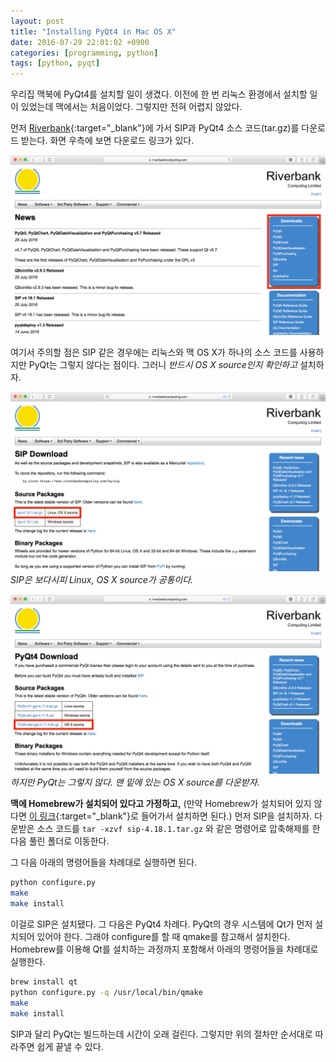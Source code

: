 ```yaml
---
layout: post
title: "Installing PyQt4 in Mac OS X"
date: 2016-07-29 22:01:02 +0900
categories: [programming, python]
tags: [python, pyqt]
---
```


우리집 맥북에 PyQt4를 설치할 일이 생겼다. 이전에 한 번 리눅스 환경에서 설치할 일이 있었는데 맥에서는 처음이었다. 그렇지만 전혀 어렵지 않았다.

먼저 [Riverbank](https://riverbankcomputing.com/news){:target="\_blank"}에 가서 SIP과 PyQt4 소스 코드(tar.gz)를 다운로드 받는다. 화면 우측에 보면 다운로드 링크가 있다.

![Riverbank site](/media/images/2016-07-29-01.png)

여기서 주의할 점은 SIP 같은 경우에는 리눅스와 맥 OS X가 하나의 소스 코드를 사용하지만 PyQt는 그렇지 않다는 점이다. 그러니 _반드시 OS X source인지 확인하고_ 설치하자.

![SIP](/media/images/2016-07-29-02.png)
_SIP은 보다시피 Linux, OS X source가 공통이다._

![PyQt](/media/images/2016-07-29-03.png)
_하지만 PyQt는 그렇지 않다. 맨 밑에 있는 OS X source를 다운받자._

**맥에 Homebrew가 설치되어 있다고 가정하고,** (만약 Homebrew가 설치되어 있지 않다면 [이 링크](http://brew.sh){:target="\_blank"}로 들어가서 설치하면 된다.) 먼저 SIP을 설치하자. 다운받은 소스 코드를 `tar -xzvf sip-4.18.1.tar.gz` 와 같은 명령어로 압축해제를 한 다음 풀린 폴더로 이동한다.

그 다음 아래의 명령어들을 차례대로 실행하면 된다.

```bash
python configure.py
make
make install
```

이걸로 SIP은 설치됐다. 그 다음은 PyQt4 차례다. PyQt의 경우 시스템에 Qt가 먼저 설치되어 있어야 한다. 그래야 configure를 할 때 qmake를 참고해서 설치한다. Homebrew를 이용해 Qt를 설치하는 과정까지 포함해서 아래의 명령어들을 차례대로 실행한다.

```bash
brew install qt
python configure.py -q /usr/local/bin/qmake
make
make install
```

SIP과 달리 PyQt는 빌드하는데 시간이 오래 걸린다. 그렇지만 위의 절차만 순서대로 따라주면 쉽게 끝낼 수 있다.

